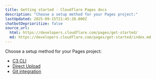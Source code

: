 ```yaml
---
title: Getting started · Cloudflare Pages docs
description: "Choose a setup method for your Pages project:"
lastUpdated: 2025-09-15T21:45:20.000Z
chatbotDeprioritize: false
source_url:
  html: https://developers.cloudflare.com/pages/get-started/
  md: https://developers.cloudflare.com/pages/get-started/index.md
---
```


Choose a setup method for your Pages project:

* [C3 CLI](https://developers.cloudflare.com/pages/get-started/c3/)
* [Direct Upload](https://developers.cloudflare.com/pages/get-started/direct-upload/)
* [Git integration](https://developers.cloudflare.com/pages/get-started/git-integration/)
